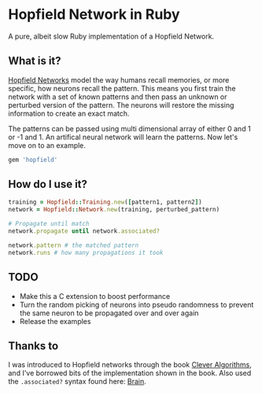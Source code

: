 # Hopfield Network in Ruby

A pure, albeit slow Ruby implementation of a Hopfield Network.

## What is it?
[Hopfield Networks](http://en.wikipedia.org/wiki/Hopfield_network) model the way humans recall memories, or more specific, how neurons recall the pattern. This means you first train the network with a set of known patterns and then pass an unknown or perturbed version of the pattern. The neurons will restore the missing information to create an exact match. 

The patterns can be passed using multi dimensional array of either 0 and 1 or -1 and 1. An artifical neural network will learn the patterns. Now let's move on to an example.

```ruby
gem 'hopfield'
```

## How do I use it?
```ruby
training = Hopfield::Training.new([pattern1, pattern2])
network = Hopfield::Network.new(training, perturbed_pattern)

# Propagate until match
network.propagate until network.associated?

network.pattern # the matched pattern
network.runs # how many propagations it took
```

## TODO
- Make this a C extension to boost performance
- Turn the random picking of neurons into pseudo randomness to prevent the same neuron to be propagated over and over again
- Release the examples


## Thanks to
I was introduced to Hopfield networks through the book [Clever Algorithms](www.cleveralgorithms.com), and I've borrowed bits of the implementation shown in the book. Also used the `.associated?` syntax found here: [Brain](https://github.com/brainopia/brain).